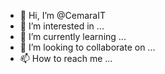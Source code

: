 - 👋 Hi, I’m @CemaraIT
- 👀 I’m interested in ...
- 🌱 I’m currently learning ...
- 💞️ I’m looking to collaborate on ...
- 📫 How to reach me ...

<!---
CemaraIT/CemaraIT is a ✨ special ✨ repository because its `README.md` (this file) appears on your GitHub profile.
You can click the Preview link to take a look at your changes.
--->
